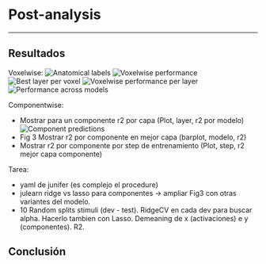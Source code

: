 # Post-analysis
--------------

## Resultados
Voxelwise:
![Anatomical labels](https://github.com/mrpep/tp-picml/blob/main/doc/figs/anatomical_labels.png)
![Voxelwise performance](https://github.com/mrpep/tp-picml/blob/main/doc/figs/voxelwise_best_layer.png)
![Best layer per voxel](https://github.com/mrpep/tp-picml/blob/main/doc/figs/voxelwise_regression_r2.png)
![Voxelwise performance per layer](https://github.com/mrpep/tp-picml/blob/main/doc/figs/voxelwise_regression_r2_per_layer.png)
![Performance across models](https://github.com/mrpep/tp-picml/blob/main/doc/figs/across-models_roi-None_NH2015_CV-splits-nit-10_within_subject_sem_median_r2_test_c_performance_sorted.png)

Componentwise:
- Mostrar para un componente r2 por capa (Plot, layer, r2 por modelo)
![Component predictions](https://github.com/mrpep/tp-picml/blob/main/doc/figs/encodecmae-r2-per-component.png)
- Fig 3 Mostrar r2 por componente en mejor capa (barplot, modelo, r2)
- Mostrar r2 por componente por step de entrenamiento (Plot, step, r2 mejor capa componente)

Tarea:
- yaml de junifer (es complejo el procedure)
- julearn ridge vs lasso para componentes -> ampliar Fig3 con otras variantes del modelo.
- 10 Random splits stimuli (dev - test). RidgeCV en cada dev para buscar alpha. Hacerlo tambien con Lasso. Demeaning de x (activaciones) e y (componentes). R2.
## Conclusión
